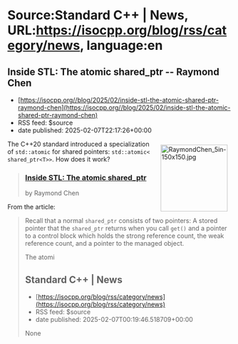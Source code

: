 # Source:Standard C++ | News, URL:https://isocpp.org/blog/rss/category/news, language:en

## Inside STL: The atomic shared_ptr -- Raymond Chen
 - [https://isocpp.org//blog/2025/02/inside-stl-the-atomic-shared-ptr-raymond-chen](https://isocpp.org//blog/2025/02/inside-stl-the-atomic-shared-ptr-raymond-chen)
 - RSS feed: $source
 - date published: 2025-02-07T22:17:26+00:00

<p>
	<img alt="RaymondChen_5in-150x150.jpg" src="https://devblogs.microsoft.com/oldnewthing/wp-content/uploads/sites/38/2019/02/RaymondChen_5in-150x150.jpg" style="width: 150px; margin: 10px; float: right;" />The C++20 standard introduced a specialization of&nbsp;<code>std::<wbr />atomic</code>&nbsp;for shared pointers:&nbsp;<code>std::<wbr />atomic&lt;<wbr />shared_ptr&lt;<wbr />T&gt;&gt;</code>. How does it work?</p>
<blockquote>
	<h3>
		<a href="https://devblogs.microsoft.com/oldnewthing/20241219-00/?p=110663">Inside STL: The atomic shared_ptr</a></h3>
	<p>
		by Raymond Chen</p>
</blockquote>
<p>
	From the article:</p>
<blockquote>
	<p>
		Recall that a normal&nbsp;<code>shared_ptr</code>&nbsp;consists of two pointers: A stored pointer that the&nbsp;<code>shared_ptr</code>&nbsp;returns when you call&nbsp;<code>get()</code>&nbsp;and a pointer to a control block which holds the strong reference count, the weak reference count, and a pointer to the managed object.</p>
	<p>
		The atomi

## Standard C++ | News
 - [https://isocpp.org/blog/rss/category/news](https://isocpp.org/blog/rss/category/news)
 - RSS feed: $source
 - date published: 2025-02-07T00:19:46.518709+00:00

None

